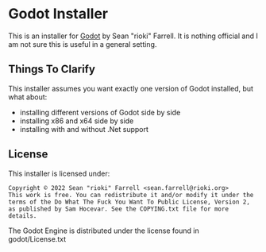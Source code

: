 # Godot Installer

This is an installer for [Godot] by Sean "rioki" Farrell. It is nothing 
official and I am not sure this is useful in a general setting.

## Things To Clarify

This installer assumes you want exactly one version of Godot installed, 
but what about:

- installing different versions of Godot side by side
- installing x86 and x64 side by side
- installing with and without .Net support

[Godot]: https://godotengine.org/

## License

This installer is licensed under: 

    Copyright © 2022 Sean "rioki" Farrell <sean.farrell@rioki.org>
    This work is free. You can redistribute it and/or modify it under the
    terms of the Do What The Fuck You Want To Public License, Version 2,
    as published by Sam Hocevar. See the COPYING.txt file for more details.

The Godot Engine is distributed under the license found in godot/License.txt
